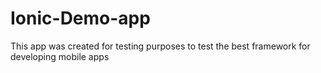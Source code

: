 # Ionic-Demo-app
This app was created for testing purposes to test the best framework for developing mobile apps
